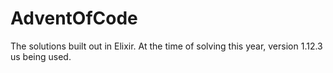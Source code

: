 # AdventOfCode

The solutions built out in Elixir. At the time of solving this year, version
1.12.3 us being used.
